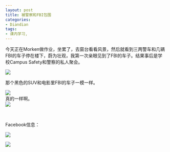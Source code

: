 ```yaml
---
layout: post
title: 被警察和FBI包围
categories:
- Diandian
tags:
- 课内学习, 
---
```

<p>今天正在Morken做作业，坐累了，去窗台看看风景，然后就看到三两警车和几辆FBI的车子停在楼下，蔚为壮观，我第一次亲眼见到了FBI的车子。结果事后是学校Campus Safety和警察的私人聚会。</p>
<p><img src="http://m3.img.srcdd.com/farm4/d/2012/0627/10/95584F705C752558623F0D01E6A05691_B500_900_500_374.JPEG" /></p>
<p>那个黑色的SUV和电影里FBI的车子一模一样。</p>
<p><img src="http://m3.img.srcdd.com/farm4/d/2012/0627/10/6324B4335D9CB42FF74795A2DBC75590_B500_900_500_374.JPEG" /><br />真的一样啊。<br /><img src="http://m1.img.srcdd.com/farm5/d/2012/0627/10/12F3E0F9DD2D9B92132076A31ABAD13B_B500_900_500_374.JPEG" /></p>
<p>&nbsp;</p>
<p>Facebook信息：</p>
<p><img src="http://m3.img.srcdd.com/farm5/d/2012/0627/10/4D5C4421730ABDCF17CA788D25CC9684_B500_900_463_255.PNG" /></p>
<p><img src="http://m1.img.srcdd.com/farm5/d/2012/0627/10/3F1D228ADE4EC588A757F6C40E8DBD9A_B500_900_467_420.PNG" /><br /><br /></p>
<p></p>